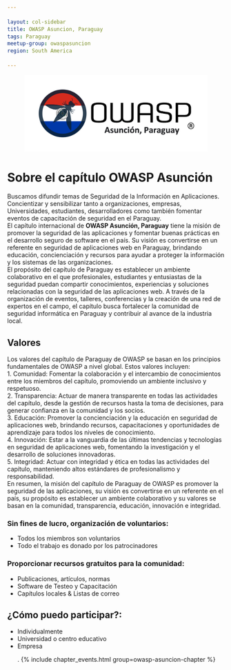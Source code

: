 ```yaml
---

layout: col-sidebar
title: OWASP Asuncion, Paraguay
tags: Paraguay
meetup-group: owaspasuncion
region: South America

---
```



  <p align="center">
<figure><img src="assets/images/owasppy.png"></figure>
</p>
<h1 id="bienvenidos_a_owasp_asuncion">Sobre el capítulo OWASP Asunción</h1>
Buscamos difundir temas de Seguridad de la Información en Aplicaciones. Concientizar y sensibilizar tanto a organizaciones, empresas, Universidades, estudiantes, desarrolladores como también fomentar eventos de capacitación de seguridad en el Paraguay.<br />
El capítulo internacional de <strong>OWASP Asunción, Paraguay</strong> tiene la misión de promover la seguridad de las aplicaciones y fomentar buenas prácticas en el desarrollo seguro de software en el país. Su visión es convertirse en un referente en seguridad de aplicaciones web en Paraguay, brindando educación, concienciación y recursos para ayudar a proteger la información y los sistemas de las organizaciones.<br />
El propósito del capítulo de Paraguay es establecer un ambiente colaborativo en el que profesionales, estudiantes y entusiastas de la seguridad puedan compartir conocimientos, experiencias y soluciones relacionadas con la seguridad de las aplicaciones web. A través de la organización de eventos, talleres, conferencias y la creación de una red de expertos en el campo, el capítulo busca fortalecer la comunidad de seguridad informática en Paraguay y contribuir al avance de la industria local.
<h2><strong>Valores</strong></h2>
Los valores del capítulo de Paraguay de OWASP se basan en los principios fundamentales de OWASP a nivel global. Estos valores incluyen:<br />
1. Comunidad: Fomentar la colaboración y el intercambio de conocimientos entre los miembros del capítulo, promoviendo un ambiente inclusivo y respetuoso.<br />
2. Transparencia: Actuar de manera transparente en todas las actividades del capítulo, desde la gestión de recursos hasta la toma de decisiones, para generar confianza en la comunidad y los socios.<br />
3. Educación: Promover la concienciación y la educación en seguridad de aplicaciones web, brindando recursos, capacitaciones y oportunidades de aprendizaje para todos los niveles de conocimiento.<br />
4. Innovación: Estar a la vanguardia de las últimas tendencias y tecnologías en seguridad de aplicaciones web, fomentando la investigación y el desarrollo de soluciones innovadoras.<br />
5. Integridad: Actuar con integridad y ética en todas las actividades del capítulo, manteniendo altos estándares de profesionalismo y responsabilidad.<br />
En resumen, la misión del capítulo de Paraguay de OWASP es promover la seguridad de las aplicaciones, su visión es convertirse en un referente en el país, su propósito es establecer un ambiente colaborativo y su valores se basan en la comunidad, transparencia, educación, innovación e integridad.
<h3><strong>Sin fines de lucro, organización de voluntarios:</strong></h3>
<ul style="list-style-type:disc;">
  <li>Todos los miembros son voluntarios</li>
  <li>Todo el trabajo es donado por los patrocinadores</li>
</ul>
<h3><strong>Proporcionar recursos gratuitos para la comunidad:</strong></h3>
<ul style="list-style-type:disc;">
  <li>Publicaciones, artículos, normas</li>
  <li>Software de Testeo y Capacitación</li>
  <li>Capítulos locales & Listas de correo</li>
</ul>
<h2><strong>¿Cómo puedo participar?:</strong></h2>
<ul style="list-style-type:disc;">
  <li>Individualmente</li>
  <li>Universidad o centro educativo</li>
  <li>Empresa</li>

  
. {% include chapter_events.html group=owasp-asuncion-chapter %}

  
